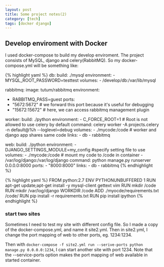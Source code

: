 ```yaml
---
layout: post
title: Some project notes(2)
category: [tech]
tags: [docker django]
---
```

## Develop enviroment with Docker
I used docker-compose to build my develop enviroment. The project consists of MySQL, django and celery(RabbitMQ). So my docker-compose.yml will be something like:

{% highlight yaml %}
db:
  build: ./mysql
  environment:
    - MYSQL_ROOT_PASSWORD=testtest
  volumes:
    - /develop/db:/var/lib/mysql

rabbitmq:
  image: tutum/rabbitmq
environment:
  - RABBITMQ_PASS=guest
ports:
  - "5672:5672"  # we forward this port because it's useful for debugging
  - "15672:15672"  # here, we can access rabbitmq management plugin

worker:
  build: ./python
  environment:
    - C_FORCE_ROOT=1 # Root is not allowed to use celery by default
  command: celery worker -A projects.celery -n default@%h --loglevel=debug
  volumes:
    - ./mycode:/code # worker and django app shares same code
  links:
    - db
    - rabbitmq

web:
  build: ./python
  environment:
    - DJANGO_SETTINGS_MODULE=my_config #specify setting file to use
  volumes:
    - ./mycode:/code # mount my code to /code in container
    - /var/log/django:/var/log/django
  command: python manage.py runserver 0.0.0.0:8000
  ports:
    - "8000:8000"
  links:
    - db
    - rabbitmq
{% endhighlight %}


{% highlight yaml %}
FROM python:2.7
ENV PYTHONUNBUFFERED 1
RUN apt-get update;apt-get install -y mysql-client gettext vim
RUN mkdir /code
RUN mkdir /var/log/django
WORKDIR /code
ADD ./myocde/requirements.txt /code/
RUN pip install -r requirements.txt
RUN pip install ipython
{% endhighlight %}

### start two sites
Sometimes I need to test my site with different config file. So I made a copy of the docker-compose.yml, and name it site2.yml. Then in site2.yml,
I change the port mapping of web to other ports, eg. 1234:1234.

Then with ```docker-compose -f site2.yml run --serive-ports python manage.py 0.0.0.0:1234```, I can start another site with port 1234.
Note that the --service-ports option  makes the port mapping of web available in started container.

